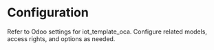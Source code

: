 # Configuration

Refer to Odoo settings for iot_template_oca. Configure related models, access rights, and options as needed.
